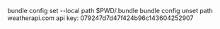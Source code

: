 bundle config set --local path $PWD/.bundle
bundle config unset path
weatherapi.com api key: 079247d7d47f424b96c143604252907

